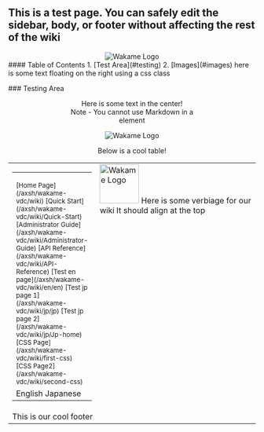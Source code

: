 ## This is a test page. You can safely edit the sidebar, body, or footer without affecting the rest of the wiki
<div align="center">
<img src="http://sphughes.github.io/wakame-vdc/img/wakame-logo-105.png" alt="Wakame Logo" />
</div>
#### Table of Contents
1. [Test Area](#testing)
2. [Images](#images)
<span class="float-right">here is some text floating on the right using a css class</span>  
<p>
<a name="testing" />
### Testing Area

<div align="center">
Here is some text in the center! <br />
Note - You cannot use Markdown in a <code><div></code> element
</div>

![Wakame Logo](http://sphughes.github.io/wakame-vdc/img/wakame-logo-140.png)


Below is a cool table!


<span><table border="0" cellpadding="0" width="100%" height="100%"><tr><td width="150px"><table border="0" cellpadding="0" width="100%"><tr><td width="180px">
<!-- START OF MENU-->
<font size=2>
[Home Page](/axsh/wakame-vdc/wiki)  
[Quick Start](/axsh/wakame-vdc/wiki/Quick-Start)  
[Administrator Guide](/axsh/wakame-vdc/wiki/Administrator-Guide)  
[API Reference](/axsh/wakame-vdc/wiki/API-Reference)  
[Test en page](/axsh/wakame-vdc/wiki/en/en)  
[Test jp page 1](/axsh/wakame-vdc/wiki/jp/jp)  
[Test jp page 2](/axsh/wakame-vdc/wiki/jp/Jp-home)  
[CSS Page](/axsh/wakame-vdc/wiki/first-css)  
[CSS Page2](/axsh/wakame-vdc/wiki/second-css)  
</font>
<!-- END OF MENU--> 
</td></tr><tr><td>
<!-- START OF LANGUAGES--> 
English  
Japanese
<!-- START OF LANGUAGES-->
</td></tr></table></td><td valign="top">
<!-- START OF CONTENT-->
<span class="float-right"><img src="/axsh/wakame-vdc/wiki/images/wakame-logo.png" alt="Wakame Logo" width="80" height="80" /></span>   
Here is some verbiage for our wiki  
It should align at the top  
<!-- END OF CONTENT -->
</td></tr><tr><td colspan="2">
<!-- START OF FOOTER--> 
This is our cool footer
<!-- END OF FOOTER--> 
</td></tr></table></span>
<div align="center">
<a name="images" />
## Images
![Wakame Logo 18px](http://sphughes.github.io/wakame-vdc/img/wakame-logo-18.png) 
![Wakame Logo 35px](http://sphughes.github.io/wakame-vdc/img/wakame-logo-35.png)  
![Wakame Logo 70px](http://sphughes.github.io/wakame-vdc/img/wakame-logo-70.png)  
![Wakame Logo 105px](http://sphughes.github.io/wakame-vdc/img/wakame-logo-105.png)  
![Wakame Logo 140px](http://sphughes.github.io/wakame-vdc/img/wakame-logo-140.png)  
![Wakame Logo 210px](http://sphughes.github.io/wakame-vdc/img/wakame-logo-210.png)  
![Wakame Logo 420px](http://sphughes.github.io/wakame-vdc/img/wakame-logo.png)